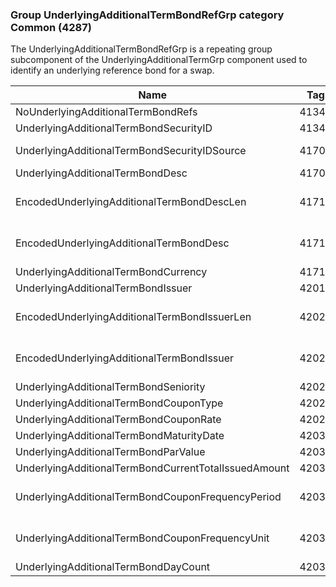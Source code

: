 ### Group UnderlyingAdditionalTermBondRefGrp category Common (4287)

The UnderlyingAdditionalTermBondRefGrp is a repeating group subcomponent of the UnderlyingAdditionalTermGrp component used to identify an underlying reference bond for a swap.

| Name                                                 | Tag   | Req'd | Documentation                                                                                                                               |
|------------------------------------------------------|-------|----------|-------------------------------------------------------------------------------------------------------------------------------|
| NoUnderlyingAdditionalTermBondRefs                   | 41340 |       |                                                                                                                                |
| UnderlyingAdditionalTermBondSecurityID               | 41341 |       | Required if NoUnderlyingAdditionalTermBondRefs(41340) > 0.                                                                                                               |
| UnderlyingAdditionalTermBondSecurityIDSource         | 41701 |       | Conditionally required when UnderlyingAdditionalTermBondSecurityID(41341) is specified.                                                                                  |
| UnderlyingAdditionalTermBondDesc                     | 41709 |       |                                                                                                                                |
| EncodedUnderlyingAdditionalTermBondDescLen           | 41710 |       | Must be set if EncodedUnderlyingAdditionalTermBondDesc(41709) field is specified and must immediately precede it.                                                        |
| EncodedUnderlyingAdditionalTermBondDesc              | 41711 |       | Encoded (non-ASCII characters) representation of the UnderlyingAdditionalTermBondDesc(41709) field in the encoded format specified via the MessageEncoding(347) field.   |
| UnderlyingAdditionalTermBondCurrency                 | 41712 |       |                                                                                                                                |
| UnderlyingAdditionalTermBondIssuer                   | 42017 |       |                                                                                                                                |
| EncodedUnderlyingAdditionalTermBondIssuerLen         | 42025 |       | Must be set if EncodedUnderlyingAdditionalTermBondIssuer(42017) field is specified and must immediately precede it.                                                      |
| EncodedUnderlyingAdditionalTermBondIssuer            | 42026 |       | Encoded (non-ASCII characters) representation of the UnderlyingAdditionalTermBondIssuer(42017) field in the encoded format specified via the MessageEncoding(347) field. |
| UnderlyingAdditionalTermBondSeniority                | 42027 |       |                                                                                                                                |
| UnderlyingAdditionalTermBondCouponType               | 42028 |       |                                                                                                                                |
| UnderlyingAdditionalTermBondCouponRate               | 42029 |       |                                                                                                                                |
| UnderlyingAdditionalTermBondMaturityDate             | 42030 |       |                                                                                                                                |
| UnderlyingAdditionalTermBondParValue                 | 42031 |       |                                                                                                                                |
| UnderlyingAdditionalTermBondCurrentTotalIssuedAmount | 42032 |       |                                                                                                                                |
| UnderlyingAdditionalTermBondCouponFrequencyPeriod    | 42033 |       | Conditionally required when UnderlyingAdditionalTermBondCouponFrequencyUnit(42034) is specified.                                                                         |
| UnderlyingAdditionalTermBondCouponFrequencyUnit      | 42034 |       | Conditionally required when UnderlyingAdditionalTermBondCouponFrequencyPeriod(42033) is specified.                                                                       |
| UnderlyingAdditionalTermBondDayCount                 | 42035 |       |                                                                                                                                |


